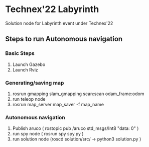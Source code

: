 # Technex'22 Labyrinth

Solution node for Labyrinth event under Technex'22

## Steps to run Autonomous navigation

### Basic Steps

1. Launch Gazebo
2. Launch Rviz


### Generating/saving map

1. rosrun gmapping slam_gmapping scan:scan odam_frame:odom
3. run teleop node
2. rosrun map_server map_saver -f map_name


### Autonomous navigation

1. Publish aruco ( rostopic pub /aruco std_msgs/Int8 "data: 0" )
2. run spy node ( rosrun spy spy.py )
3. run solution node (roscd solution/src/ -> python3 solution.py )